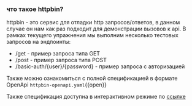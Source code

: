 ### что такое httpbin?
httpbin - это сервис для отладки http запросов/ответов, в данном случае он нам как раз подходит для демонстрации вызовов к api.
В рамках текущего упражнения мы выполним несколько тестовых запросов на эндпоинты:
 * /get - пример запроса типа GET
 * /post - пример запроса типа POST
 * /basic-auth/{user}/{password} - пример запроса с авторизацией


Также можно ознакомиться с полной спецификацией в формате  OpenApi
`httpbin-openapi.yaml`{{open}}

Также спецификация доступна в интерактивном режиме по [ссылке](https://[[HOST_SUBDOMAIN]]-32100-[[KATACODA_HOST]].environments.katacoda.com/)



